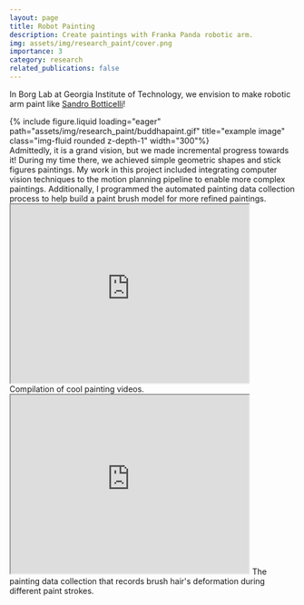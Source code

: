 ```yaml
---
layout: page
title: Robot Painting
description: Create paintings with Franka Panda robotic arm.
img: assets/img/research_paint/cover.png
importance: 3
category: research
related_publications: false
---
```

In Borg Lab at Georgia Institute of Technology, we envision to make robotic arm paint like [Sandro Botticelli](https://en.wikipedia.org/wiki/Sandro_Botticelli)!
<div class="row justify-content-sm-center">
    <div class="col-sm-4 mt-3 mt-md-0">
        {% include figure.liquid loading="eager" path="assets/img/research_paint/buddhapaint.gif" title="example image" class="img-fluid rounded z-depth-1"  width="300"%}
    </div>
    <div class="col-sm-8 mt-3 mt-md-0">
        Admittedly, it is a grand vision, but we made incremental progress towards it! During my time there, we achieved simple geometric shapes and stick figures paintings. My work in this project included integrating computer vision techniques to the motion planning pipeline to enable more complex paintings. Additionally, I programmed the automated painting data collection process to help build a paint brush model for more refined paintings.
    </div>
</div>

<div class="row mt-3">
    <div class="col-sm mt-3 mt-md-0">
        <iframe width="420" height="315"
            src="https://www.youtube.com/embed/oTYr7zgx-LA?si=75Ycj_w0jiqIbsLd" allow="fullscreen;">
        </iframe>
        Compilation of cool painting videos.
    </div>
    <div class="col-sm mt-3 mt-md-0">
        <iframe width="420" height="315"
            src="https://www.youtube.com/embed/k30KgifavWc?si=S-m2e_qayMnfgJMQ" allow="fullscreen;">
        </iframe>
        The painting data collection that records brush hair's deformation during different paint strokes.
    </div>
</div>

